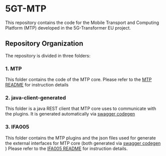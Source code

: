 # 5GT-MTP
This repository contains the code for the Mobile Transport and Computing Platform (MTP) developed in the 5G-Transformer EU project.

## Repository Organization
The repository is divided in three folders:

### 1. MTP 
This folder contains the code of the MTP core. Please refer to the [MTP README](mtp/README.md) for instruction details

### 2. java-client-generated
This folder is a java REST client that MTP core uses to communicate with the plugins. It is generated automatically via [swagger codegen](https://editor.swagger.io/) 

### 3. IFA005
This folder contains the MTP plugins and the json files used for generate the external interfaces for MTP core (both generated via [swagger codegen](https://editor.swagger.io/) ) Please refer to the [IFA005 README](IFA005/README.md) for instruction details.

